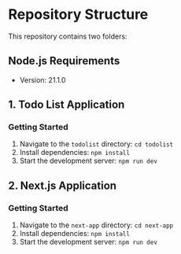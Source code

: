 # Repository Structure

This repository contains two folders:

## Node.js Requirements
- Version: 21.1.0

## 1. Todo List Application

### Getting Started
1. Navigate to the `todolist` directory: `cd todolist`
2. Install dependencies: `npm install`
3. Start the development server: `npm run dev`

## 2. Next.js Application

### Getting Started
1. Navigate to the `next-app` directory: `cd next-app`
2. Install dependencies: `npm install`
3. Start the development server: `npm run dev`